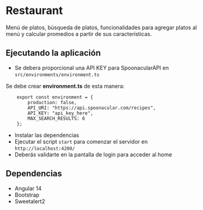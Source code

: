 # Restaurant

Menú de platos, búsqueda de platos, funcionalidades para agregar platos al menú y calcular promedios a partir de sus características.

## Ejecutando la aplicación

- Se debera proporcional una API KEY para SpoonacularAPI en `src/environments/environment.ts`

Se debe crear **environment.ts** de esta manera:
```
    export const environment = {
        production: false,
        API_URI: "https://api.spoonacular.com/recipes",
        API_KEY: "api_key_here",
        MAX_SEARCH_RESULTS: 6
    };
```

- Instalar las dependencias
- Ejecutar el script `start` para comenzar el servidor en `http://localhost:4200/`
- Deberás validarte en la pantalla de login para acceder al home

## Dependencias
- Angular 14
- Bootstrap
- Sweetalert2